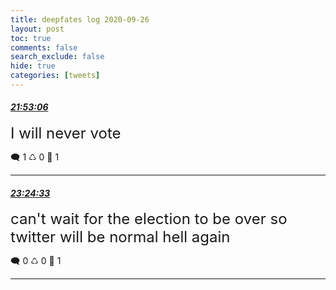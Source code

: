 ```yaml
---
title: deepfates log 2020-09-26
layout: post
toc: true
comments: false
search_exclude: false
hide: true
categories: [tweets]
---
```



#### <a href = "https://twitter.com/deepfates/status/1310064900413231105">*21:53:06*</a>

<font size="5">I will never vote</font>



🗨️ 1 ♺ 0 🤍  1   

---
    
#### <a href = "https://twitter.com/deepfates/status/1310087913951178760">*23:24:33*</a>

<font size="5">can't wait for the election to be over so twitter will be normal hell again</font>



🗨️ 0 ♺ 0 🤍  1   

---
    
            


